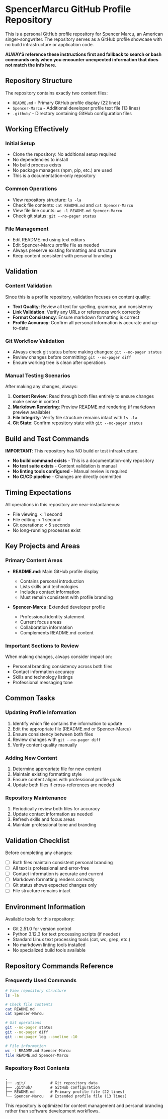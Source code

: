 # SpencerMarcu GitHub Profile Repository

This is a personal GitHub profile repository for Spencer Marcu, an American singer-songwriter. The repository serves as a GitHub profile showcase with no build infrastructure or application code.

**ALWAYS reference these instructions first and fallback to search or bash commands only when you encounter unexpected information that does not match the info here.**

## Repository Structure

The repository contains exactly two content files:
- `README.md` - Primary GitHub profile display (22 lines)
- `Spencer-Marcu` - Additional developer profile text file (13 lines)
- `.github/` - Directory containing GitHub configuration files

## Working Effectively

### Initial Setup
- Clone the repository: No additional setup required
- No dependencies to install
- No build process exists
- No package managers (npm, pip, etc.) are used
- This is a documentation-only repository

### Common Operations
- View repository structure: `ls -la`
- Check file contents: `cat README.md` and `cat Spencer-Marcu`
- View file line counts: `wc -l README.md Spencer-Marcu`
- Check git status: `git --no-pager status`

### File Management
- Edit README.md using text editors
- Edit Spencer-Marcu profile file as needed
- Always preserve existing formatting and structure
- Keep content consistent with personal branding

## Validation

### Content Validation
Since this is a profile repository, validation focuses on content quality:

- **Text Quality**: Review all text for spelling, grammar, and consistency
- **Link Validation**: Verify any URLs or references work correctly
- **Format Consistency**: Ensure markdown formatting is correct
- **Profile Accuracy**: Confirm all personal information is accurate and up-to-date

### Git Workflow Validation
- Always check git status before making changes: `git --no-pager status`
- Review changes before committing: `git --no-pager diff`
- Ensure working tree is clean after operations

### Manual Testing Scenarios
After making any changes, always:
1. **Content Review**: Read through both files entirely to ensure changes make sense in context
2. **Markdown Rendering**: Preview README.md rendering (if markdown preview available)
3. **File Integrity**: Verify file structure remains intact with `ls -la`
4. **Git State**: Confirm repository state with `git --no-pager status`

## Build and Test Commands

**IMPORTANT**: This repository has NO build or test infrastructure.

- **No build command exists** - This is a documentation-only repository
- **No test suite exists** - Content validation is manual
- **No linting tools configured** - Manual review is required
- **No CI/CD pipeline** - Changes are directly committed

## Timing Expectations

All operations in this repository are near-instantaneous:
- File viewing: < 1 second
- File editing: < 1 second  
- Git operations: < 5 seconds
- No long-running processes exist

## Key Projects and Areas

### Primary Content Areas
- **README.md**: Main GitHub profile display
  - Contains personal introduction
  - Lists skills and technologies
  - Includes contact information
  - Must remain consistent with profile branding

- **Spencer-Marcu**: Extended developer profile
  - Professional identity statement
  - Current focus areas
  - Collaboration information
  - Complements README.md content

### Important Sections to Review
When making changes, always consider impact on:
- Personal branding consistency across both files
- Contact information accuracy
- Skills and technology listings
- Professional messaging tone

## Common Tasks

### Updating Profile Information
1. Identify which file contains the information to update
2. Edit the appropriate file (README.md or Spencer-Marcu)
3. Ensure consistency between both files
4. Review changes with `git --no-pager diff`
5. Verify content quality manually

### Adding New Content
1. Determine appropriate file for new content
2. Maintain existing formatting style
3. Ensure content aligns with professional profile goals
4. Update both files if cross-references are needed

### Repository Maintenance
1. Periodically review both files for accuracy
2. Update contact information as needed
3. Refresh skills and focus areas
4. Maintain professional tone and branding

## Validation Checklist

Before completing any changes:
- [ ] Both files maintain consistent personal branding
- [ ] All text is professional and error-free
- [ ] Contact information is accurate and current
- [ ] Markdown formatting renders correctly
- [ ] Git status shows expected changes only
- [ ] File structure remains intact

## Environment Information

Available tools for this repository:
- Git 2.51.0 for version control
- Python 3.12.3 for text processing scripts (if needed)
- Standard Linux text processing tools (cat, wc, grep, etc.)
- No markdown linting tools installed
- No specialized build tools available

## Repository Commands Reference

### Frequently Used Commands
```bash
# View repository structure
ls -la

# Check file contents
cat README.md
cat Spencer-Marcu

# Git operations
git --no-pager status
git --no-pager diff
git --no-pager log --oneline -10

# File information
wc -l README.md Spencer-Marcu
file README.md Spencer-Marcu
```

### Repository Root Contents
```
.
├── .git/           # Git repository data
├── .github/        # GitHub configuration
├── README.md       # Primary profile file (22 lines)
└── Spencer-Marcu   # Extended profile file (13 lines)
```

This repository is optimized for content management and personal branding rather than software development workflows.
